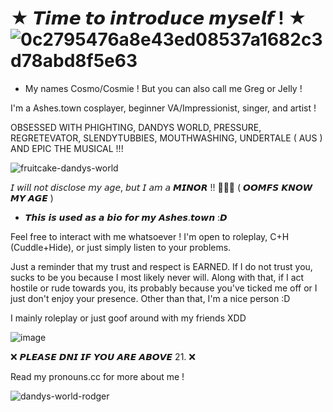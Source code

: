
# ★ 𝙏𝙞𝙢𝙚 𝙩𝙤 𝙞𝙣𝙩𝙧𝙤𝙙𝙪𝙘𝙚 𝙢𝙮𝙨𝙚𝙡𝙛 ! ★ ![0c2795476a8e43ed08537a1682c3d78abd8f5e63](https://github.com/user-attachments/assets/b141c4b2-871d-4480-b3ea-0ce7d091766c)

- My names Cosmo/Cosmie ! But you can also call me Greg or Jelly !

I'm a Ashes.town cosplayer, beginner VA/Impressionist, singer, and artist !  

OBSESSED WITH PHIGHTING, DANDYS WORLD, PRESSURE, REGRETEVATOR, SLENDYTUBBIES, MOUTHWASHING, UNDERTALE ( AUS ) AND EPIC THE MUSICAL !!!


![fruitcake-dandys-world](https://github.com/user-attachments/assets/e194a849-b103-451f-976d-5550951d3e6d)


𝘐 𝘸𝘪𝘭𝘭 𝘯𝘰𝘵 𝘥𝘪𝘴𝘤𝘭𝘰𝘴𝘦 𝘮𝘺 𝘢𝘨𝘦, 𝘣𝘶𝘵 𝘐 𝘢𝘮 𝘢 𝙈𝙄𝙉𝙊𝙍 !! 🔞🔞🔞 ( 𝙊𝙊𝙈𝙁𝙎 𝙆𝙉𝙊𝙒 𝙈𝙔 𝘼𝙂𝙀 )

- 𝙏𝙝𝙞𝙨 𝙞𝙨 𝙪𝙨𝙚𝙙 𝙖𝙨 𝙖 𝙗𝙞𝙤 𝙛𝙤𝙧 𝙢𝙮 𝘼𝙨𝙝𝙚𝙨.𝙩𝙤𝙬𝙣 :𝘿

Feel free to interact with me whatsoever ! I'm open to roleplay, C+H (Cuddle+Hide), or just simply listen to your problems. 

Just a reminder that my trust and respect is EARNED. If I do not trust you, sucks to be you because I most likely never will. Along with that, if I act hostile or rude towards you, its probably because you've ticked me off or I just don't enjoy your presence. Other than that, I'm a nice person :D

I mainly roleplay or just goof around with my friends XDD

![image](https://github.com/user-attachments/assets/f5ebab54-3b19-40b1-9a42-0c84164e9378)



❌ 𝙋𝙇𝙀𝘼𝙎𝙀 𝘿𝙉𝙄 𝙄𝙁 𝙔𝙊𝙐 𝘼𝙍𝙀 𝘼𝘽𝙊𝙑𝙀 21. ❌



Read my pronouns.cc for more about me !


![dandys-world-rodger](https://github.com/user-attachments/assets/26e3757b-d21d-44d7-a0a1-82f8ac77fbc5)
